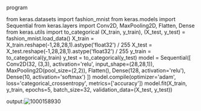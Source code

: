 program 


from keras.datasets import fashion_mnist
from keras.models import Sequential
from keras.layers import Conv2D, MaxPooling2D, Flatten, Dense
from keras.utils import to_categorical
(X_train, y_train), (X_test, y_test) = fashion_mnist.load_data()
X_train = X_train.reshape(-1,28,28,1).astype('float32') / 255
X_test = X_test.reshape(-1,28,28,1).astype('float32') / 255
y_train = to_categorical(y_train)
y_test = to_categorical(y_test)
model = Sequential([
 Conv2D(32, (3,3), activation='relu', input_shape=(28,28,1)),
 MaxPooling2D(pool_size=(2,2)),
 Flatten(),
 Dense(128, activation='relu'),
 Dense(10, activation='softmax')
])
model.compile(optimizer='adam', loss='categorical_crossentropy', 
metrics=['accuracy'])
model.fit(X_train, y_train, epochs=5, batch_size=32, 
validation_data=(X_test, y_test))

output:![1000158930](https://github.com/user-attachments/assets/a3d4137e-fcd7-41df-8f33-ec3ed9648d14)
